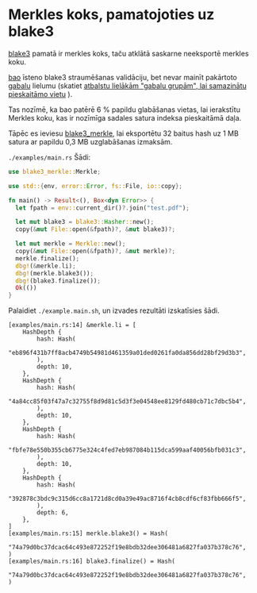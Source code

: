# Merkles koks, pamatojoties uz blake3

[blake3](https://github.com/BLAKE3-team/BLAKE3) pamatā ir merkles koks, taču atklātā saskarne neeksportē merkles koku.

[bao](https://github.com/oconnor663/bao) īsteno blake3 straumēšanas validāciju, bet nevar mainīt pakārtoto [gabalu](https://github.com/oconnor663/bao/issues/34) lielumu (skatiet [atbalstu lielākām "gabalu grupām", lai samazinātu pieskaitāmo vietu](https://github.com/oconnor663/bao/issues/34) ).

Tas nozīmē, ka bao patērē 6 % papildu glabāšanas vietas, lai ierakstītu Merkles koku, kas ir nozīmīga sadales satura indeksa pieskaitāmā daļa.

Tāpēc es ieviesu [blake3_merkle](https://github.com/rmw-lib/blake3_merkle), lai eksportētu 32 baitus hash uz 1 MB satura ar papildu 0,3 MB uzglabāšanas izmaksām.

`./examples/main.rs` Šādi:

```rust
use blake3_merkle::Merkle;

use std::{env, error::Error, fs::File, io::copy};

fn main() -> Result<(), Box<dyn Error>> {
  let fpath = env::current_dir()?.join("test.pdf");

  let mut blake3 = blake3::Hasher::new();
  copy(&mut File::open(&fpath)?, &mut blake3)?;

  let mut merkle = Merkle::new();
  copy(&mut File::open(&fpath)?, &mut merkle)?;
  merkle.finalize();
  dbg!(&merkle.li);
  dbg!(merkle.blake3());
  dbg!(blake3.finalize());
  Ok(())
}
```

Palaidiet `./example.main.sh`, un izvades rezultāti izskatīsies šādi.

```
[examples/main.rs:14] &merkle.li = [
    HashDepth {
        hash: Hash(
            "eb896f431b7ff8acb4749b54981d461359a01ded0261fa0da856dd28bf29d3b3",
        ),
        depth: 10,
    },
    HashDepth {
        hash: Hash(
            "4a84cc85f03f47a7c32755f8d9d81c5d3f3e04548ee8129fd480cb71c7dbc5b4",
        ),
        depth: 10,
    },
    HashDepth {
        hash: Hash(
            "fbfe78e550b355cb6775e324c4fed7eb987084b115dca599aaf40056bfb031c3",
        ),
        depth: 10,
    },
    HashDepth {
        hash: Hash(
            "392878c3bdc9c315d6cc8a1721d8cd0a39e49ac8716f4cb8cdf6cf83fbb666f5",
        ),
        depth: 6,
    },
]
[examples/main.rs:15] merkle.blake3() = Hash(
    "74a79d0bc37dcac64c493e872252f19e8bdb32dee306481a6827fa037b378c76",
)
[examples/main.rs:16] blake3.finalize() = Hash(
    "74a79d0bc37dcac64c493e872252f19e8bdb32dee306481a6827fa037b378c76",
)
```